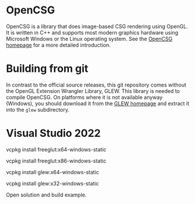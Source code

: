 # OpenCSG

OpenCSG is a library that does image-based CSG rendering using OpenGL.
It is written in C++ and supports most modern graphics hardware using Microsoft Windows or the Linux operating system.
See the <a href="http://www.opencsg.org">OpenCSG homepage</a> for a more detailed introduction.

# Building from git

In contrast to the official source releases, this git repository comes without the OpenGL Extension Wrangler Library, GLEW.
This library is needed to compile OpenCSG. On platforms where it is not available anyway (Windows), you should download it
from the <a href="http://glew.sourceforge.net">GLEW homepage</a> and extract it into the <code>glew</code> subdirectory.

# Visual Studio 2022


vcpkg install freeglut:x64-windows-static

vcpkg install freeglut:x86-windows-static

vcpkg install glew:x64-windows-static

vcpkg install glew:x32-windows-static


Open solution and build example.
